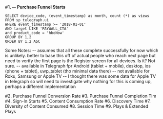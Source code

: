 #**1. -- Purchase Funnel Starts**

```
SELECT device_code, (event_timestamp) as month, count (*) as views 
FROM sp_telegraph.ui
WHERE event_timestamp >= '2018-01-01'
AND target LIKE 'PAYWALL_CTA'   
and product_code = 'hboNow'
GROUP BY 1,2
ORDER BY 1,2 ASC
```

Some Notes: 
-- assumes that all these complete successfully for now which is unlikely. better to base this off of actual people who reach next page but need to verify the first page is the Register screen for all devices. Is it? Not sure.
-- available in Telegraph fpr Android (tablet + mobile), desktop, ios (phone + tablet), uwp_tablet (tho minimal data there)
-- not available for Roku, Samsung or Apple TV
-- I thought there was some data for Apple TV in telegraph so will need to investigate why nothing for this is coming up, perhaps a different implementation

#2.       Purchase Funnel Conversion Rate
#3.       Purchase Funnel Completion Tim
#4.       Sign-In Starts
#5.       Content Consumption Rate
#6.       Discovery Time
#7.       Diversity of Content Consumed
#8.       Session Time
#9.       Plays & Extended Plays

